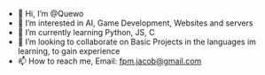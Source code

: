 - 👋 Hi, I’m @Quewo
- 👀 I’m interested in AI, Game Development, Websites and servers
- 🌱 I’m currently learning Python, JS, C
- 💞️ I’m looking to collaborate on Basic Projects in the languages im learning, to gain experience
- 📫 How to reach me, Email: fpm.jacob@gmail.com

<!---
Quewo/Quewo is a ✨ special ✨ repository because its `README.md` (this file) appears on your GitHub profile.
You can click the Preview link to take a look at your changes.
--->
